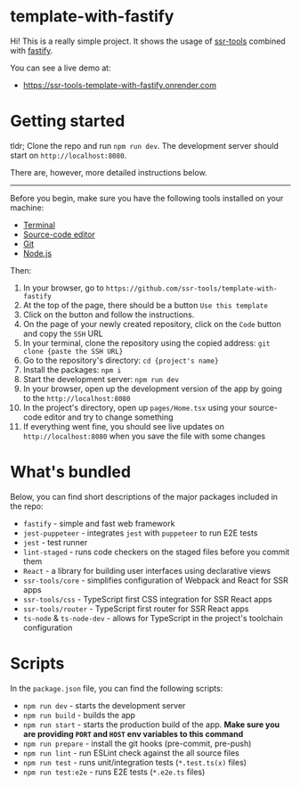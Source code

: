 # template-with-fastify

Hi! This is a really simple project. It shows the usage of [ssr-tools](https://github.com/ssr-tools/ssr-tools) combined with [fastify](https://github.com/fastify/fastify).

You can see a live demo at: 
  - https://ssr-tools-template-with-fastify.onrender.com

# Getting started

tldr; Clone the repo and run `npm run dev`. The development server should start on `http://localhost:8080`.

There are, however, more detailed instructions below.

---

Before you begin, make sure you have the following tools installed on your machine:

- [Terminal](https://en.wikipedia.org/wiki/Terminal_emulator)
- [Source-code editor](https://en.wikipedia.org/wiki/Source-code_editor)
- [Git](https://git-scm.com/)
- [Node.js](https://nodejs.org/en/)

Then:

1. In your browser, go to `https://github.com/ssr-tools/template-with-fastify`
1. At the top of the page, there should be a button `Use this template`
1. Click on the button and follow the instructions. 
1. On the page of your newly created repository, click on the `Code` button and copy the `SSH` URL
1. In your terminal, clone the repository using the copied address: `git clone {paste the SSH URL}`
1. Go to the repository's directory: `cd {project's name}`
1. Install the packages: `npm i`
1. Start the development server: `npm run dev`
1. In your browser, open up the development version of the app by going to the `http://localhost:8080`
1. In the project's directory, open up `pages/Home.tsx` using your source-code editor and try to change something
1. If everything went fine, you should see live updates on `http://localhost:8080` when you save the file with some changes

# What's bundled

Below, you can find short descriptions of the major packages included in the repo:

- `fastify` - simple and fast web framework
- `jest-puppeteer` - integrates `jest` with `puppeteer` to run E2E tests
- `jest` - test runner 
- `lint-staged` - runs code checkers on the staged files before you commit them
- `React` - a library for building user interfaces using declarative views
- `ssr-tools/core` - simplifies configuration of Webpack and React for SSR apps
- `ssr-tools/css` - TypeScript first CSS integration for SSR React apps
- `ssr-tools/router` - TypeScript first router for SSR React apps
- `ts-node` & `ts-node-dev` - allows for TypeScript in the project's toolchain configuration

# Scripts

In the `package.json` file, you can find the following scripts:

- `npm run dev` - starts the development server
- `npm run build` - builds the app
- `npm run start` - starts the production build of the app. **Make sure you are providing `PORT` and `HOST` env variables to this command**
- `npm run prepare` - install the git hooks (pre-commit, pre-push)
- `npm run lint` - run ESLint check against the all source files
- `npm run test` - runs unit/integration tests (`*.test.ts(x)` files)
- `npm run test:e2e` - runs E2E tests (`*.e2e.ts` files)
